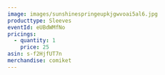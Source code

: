 ```yaml
---
image: images/sunshinespringeupkjgwvoai5al6.jpg
producttype: Sleeves
eventId: eUBdWMfNo
pricings:
  - quantity: 1
    price: 25
asin: s-f2HjfUT7n
merchandise: comiket
---
```

